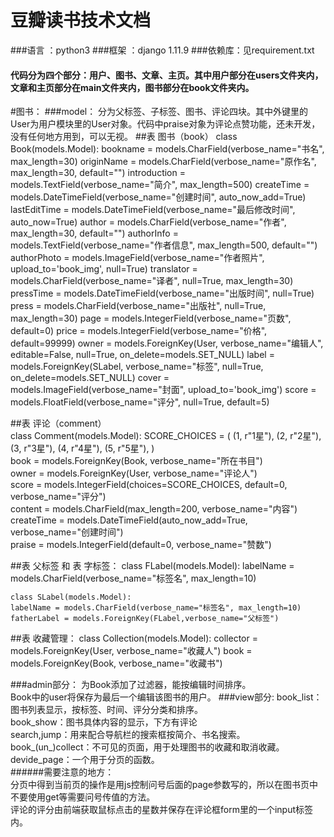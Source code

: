 # 豆瓣读书技术文档
###语言  ：python3
###框架  ：django 1.11.9
###依赖库：见requirement.txt

#### 代码分为四个部分：用户、图书、文章、主页。其中用户部分在users文件夹内，文章和主页部分在main文件夹内，图书部分在book文件夹内。

#图书：
###model：
分为父标签、子标签、图书、评论四块。其中外键里的User为用户模块里的User对象。代码中praise对象为评论点赞功能，还未开发，没有任何地方用到，可以无视。
##表 图书（book）
	class Book(models.Model):
    bookname = models.CharField(verbose_name="书名", max_length=30)
    originName = models.CharField(verbose_name="原作名", max_length=30, default="")
    introduction = models.TextField(verbose_name="简介", max_length=500)
    createTime = models.DateTimeField(verbose_name="创建时间", auto_now_add=True)
    lastEditTime = models.DateTimeField(verbose_name="最后修改时间", auto_now=True)
    author = models.CharField(verbose_name="作者", max_length=30, default="")
    authorInfo = models.TextField(verbose_name="作者信息", max_length=500, default="")
    authorPhoto = models.ImageField(verbose_name="作者照片", upload_to='book_img', null=True)
    translator = models.CharField(verbose_name="译者", null=True, max_length=30)
    pressTime = models.DateTimeField(verbose_name="出版时间", null=True)
    press = models.CharField(verbose_name="出版社", null=True, max_length=30)
    page = models.IntegerField(verbose_name="页数", default=0)
    price = models.IntegerField(verbose_name="价格", default=99999)
    owner = models.ForeignKey(User, verbose_name="编辑人", editable=False, null=True, on_delete=models.SET_NULL)
    label = models.ForeignKey(SLabel, verbose_name="标签", null=True, on_delete=models.SET_NULL)
    cover = models.ImageField(verbose_name="封面", upload_to='book_img')
    score = models.FloatField(verbose_name="评分", null=True, default=5)

##表 评论（comment）<br>
	class Comment(models.Model):
	SCORE_CHOICES = (
        (1, r"1星"),
        (2, r"2星"),
        (3, r"3星"),
        (4, r"4星"),
        (5, r"5星"),
    )<br>
    book = models.ForeignKey(Book, verbose_name="所在书目")<br>
    owner = models.ForeignKey(User, verbose_name="评论人")<br>
    score = models.IntegerField(choices=SCORE_CHOICES, default=0, verbose_name="评分")<br>
    content = models.CharField(max_length=200, verbose_name="内容")<br>
    createTime = models.DateTimeField(auto_now_add=True, verbose_name="创建时间")<br>
    praise = models.IntegerField(default=0, verbose_name="赞数")<br>

##表 父标签 和 表 字标签：
	class FLabel(models.Model):
    labelName = models.CharField(verbose_name="标签名", max_length=10)


	class SLabel(models.Model):
    labelName = models.CharField(verbose_name="标签名", max_length=10)
    fatherLabel = models.ForeignKey(FLabel,verbose_name="父标签")

##表 收藏管理：
	class Collection(models.Model):
    collector = models.ForeignKey(User, verbose_name="收藏人")
    book = models.ForeignKey(Book, verbose_name="收藏书")

###admin部分：
为Book添加了过滤器，能按编辑时间排序。<br>
Book中的user将保存为最后一个编辑该图书的用户。
###view部分:
book\_list：图书列表显示，按标签、时间、评分分类和排序。<br>
book\_show：图书具体内容的显示，下方有评论<br>
search,jump：用来配合导航栏的搜索框按简介、书名搜索。<br>
book\_(un\_)collect：不可见的页面，用于处理图书的收藏和取消收藏。<br>
devide\_page：一个用于分页的函数。<br>
######需要注意的地方：<br>
分页中得到当前页的操作是用js控制问号后面的page参数写的，所以在图书页中不要使用get等需要问号传值的方法。<br>
评论的评分由前端获取鼠标点击的星数并保存在评论框form里的一个input标签内。